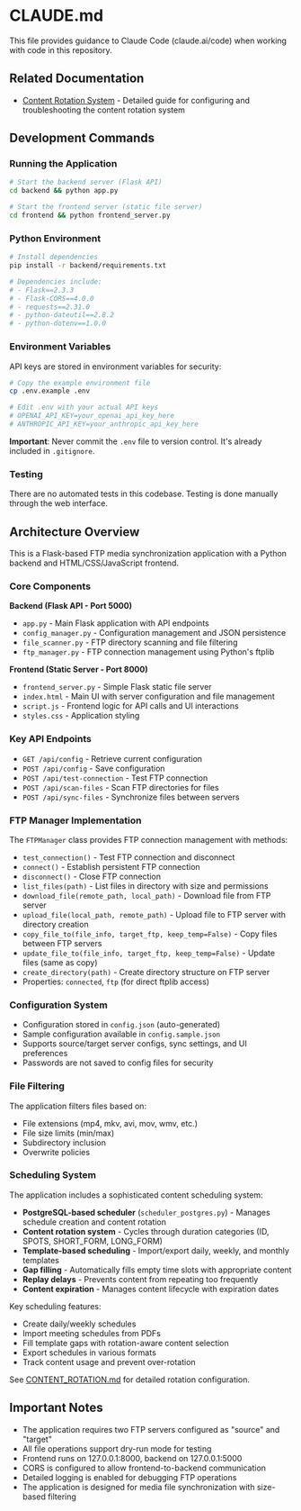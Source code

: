 # CLAUDE.md

This file provides guidance to Claude Code (claude.ai/code) when working with code in this repository.

## Related Documentation
- [Content Rotation System](./CONTENT_ROTATION.md) - Detailed guide for configuring and troubleshooting the content rotation system

## Development Commands

### Running the Application
```bash
# Start the backend server (Flask API)
cd backend && python app.py

# Start the frontend server (static file server)
cd frontend && python frontend_server.py
```

### Python Environment
```bash
# Install dependencies
pip install -r backend/requirements.txt

# Dependencies include:
# - Flask==2.3.3
# - Flask-CORS==4.0.0
# - requests==2.31.0
# - python-dateutil==2.8.2
# - python-dotenv==1.0.0
```

### Environment Variables
API keys are stored in environment variables for security:

```bash
# Copy the example environment file
cp .env.example .env

# Edit .env with your actual API keys
# OPENAI_API_KEY=your_openai_api_key_here
# ANTHROPIC_API_KEY=your_anthropic_api_key_here
```

**Important**: Never commit the `.env` file to version control. It's already included in `.gitignore`.

### Testing
There are no automated tests in this codebase. Testing is done manually through the web interface.

## Architecture Overview

This is a Flask-based FTP media synchronization application with a Python backend and HTML/CSS/JavaScript frontend.

### Core Components

**Backend (Flask API - Port 5000)**
- `app.py` - Main Flask application with API endpoints
- `config_manager.py` - Configuration management and JSON persistence
- `file_scanner.py` - FTP directory scanning and file filtering
- `ftp_manager.py` - FTP connection management using Python's ftplib

**Frontend (Static Server - Port 8000)**
- `frontend_server.py` - Simple Flask static file server
- `index.html` - Main UI with server configuration and file management
- `script.js` - Frontend logic for API calls and UI interactions
- `styles.css` - Application styling

### Key API Endpoints
- `GET /api/config` - Retrieve current configuration
- `POST /api/config` - Save configuration
- `POST /api/test-connection` - Test FTP connection
- `POST /api/scan-files` - Scan FTP directories for files
- `POST /api/sync-files` - Synchronize files between servers

### FTP Manager Implementation
The `FTPManager` class provides FTP connection management with methods:
- `test_connection()` - Test FTP connection and disconnect
- `connect()` - Establish persistent FTP connection
- `disconnect()` - Close FTP connection
- `list_files(path)` - List files in directory with size and permissions
- `download_file(remote_path, local_path)` - Download file from FTP server
- `upload_file(local_path, remote_path)` - Upload file to FTP server with directory creation
- `copy_file_to(file_info, target_ftp, keep_temp=False)` - Copy files between FTP servers
- `update_file_to(file_info, target_ftp, keep_temp=False)` - Update files (same as copy)
- `create_directory(path)` - Create directory structure on FTP server
- Properties: `connected`, `ftp` (for direct ftplib access)

### Configuration System
- Configuration stored in `config.json` (auto-generated)
- Sample configuration available in `config.sample.json`
- Supports source/target server configs, sync settings, and UI preferences
- Passwords are not saved to config files for security

### File Filtering
The application filters files based on:
- File extensions (mp4, mkv, avi, mov, wmv, etc.)
- File size limits (min/max)
- Subdirectory inclusion
- Overwrite policies

### Scheduling System
The application includes a sophisticated content scheduling system:
- **PostgreSQL-based scheduler** (`scheduler_postgres.py`) - Manages schedule creation and content rotation
- **Content rotation system** - Cycles through duration categories (ID, SPOTS, SHORT_FORM, LONG_FORM)
- **Template-based scheduling** - Import/export daily, weekly, and monthly templates
- **Gap filling** - Automatically fills empty time slots with appropriate content
- **Replay delays** - Prevents content from repeating too frequently
- **Content expiration** - Manages content lifecycle with expiration dates

Key scheduling features:
- Create daily/weekly schedules
- Import meeting schedules from PDFs
- Fill template gaps with rotation-aware content selection
- Export schedules in various formats
- Track content usage and prevent over-rotation

See [CONTENT_ROTATION.md](./CONTENT_ROTATION.md) for detailed rotation configuration.

## Important Notes

- The application requires two FTP servers configured as "source" and "target"
- All file operations support dry-run mode for testing
- Frontend runs on 127.0.0.1:8000, backend on 127.0.0.1:5000
- CORS is configured to allow frontend-to-backend communication
- Detailed logging is enabled for debugging FTP operations
- The application is designed for media file synchronization with size-based filtering